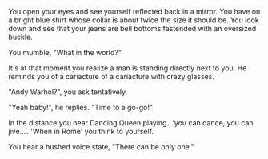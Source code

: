 You open your eyes and see yourself reflected back in a mirror.  You have on a bright blue shirt whose collar is about twice the size it should be.  You look down and see 
that your jeans are bell bottoms fastended with an oversized buckle.

You mumble, "What in the world?"

It's at that moment you realize a man is standing directly next to you.  He reminds you of a cariacture of a cariacture with crazy glasses.

"Andy Warhol?", you ask tentatively.

"Yeah baby!", he replies.  "Time to a go-go!"

In the distance you hear Dancing Queen playing...'you can dance, you can jive...'.  'When in Rome' you think to yourself.

You hear a hushed voice state, "There can be only one."